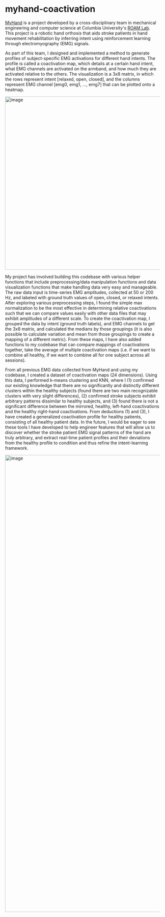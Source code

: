 # myhand-coactivation

[MyHand]([url](https://roam.me.columbia.edu/research-projects/hand-orthosis-stroke-rehabilitation)) is a project developed by a cross-disciplinary team in mechanical engineering and computer science at Columbia University's [ROAM Lab]([url](https://roam.me.columbia.edu/)). This project is a robotic hand orthosis that aids stroke patients in hand movement rehabilitation by inferring intent using reinforcement learning through electromyography (EMG) signals. 

As part of this team, I designed and implemented a method to generate profiles of subject-specific EMG activations for different hand intents. The profile is called a coactivation map, which details at a certain hand intent, what EMG channels are activated on the armband, and how much they are activated relative to the others. The visualization is a 3x8 matrix, in which the rows represent intent [relaxed, open, closed], and the columns represent EMG channel [emg0, emg1, …, emg7] that can be plotted onto a heatmap. 

<img width="564" alt="image" src="https://github.com/user-attachments/assets/4282497d-c950-429d-b3fc-dfe905653097" />


My project has involved building this codebase with various helper functions that include preprocessing/data manipulation functions and data visualization functions that make handling data very easy and manageable. The raw data input is time-series EMG amplitudes, collected at 50 or 200 Hz, and labeled with ground truth values of open, closed, or relaxed intents. After exploring various preprocessing steps, I found the simple max normalization to be the most effective in determining relative coactivations such that we can compare values easily with other data files that may exhibit amplitudes of a different scale. To create the coactivation map, I grouped the data by intent (ground truth labels), and EMG channels to get the 3x8 matrix, and calculated the medians by those groupings (it is also possible to calculate variation and mean from those groupings to create a mapping of a different metric). From these maps, I have also added functions to my codebase that can compare mappings of coactivations together, take the average of multiple coactivation maps (i.e. if we want to combine all healthy, if we want to combine all for one subject across all sessions).

From all previous EMG data collected from MyHand and using my codebase, I created a dataset of coactivation maps (24 dimensions). Using this data, I performed k-means clustering and KNN, where I (1) confirmed our existing knowledge that there are no significantly and distinctly different clusters within the healthy subjects (found there are two main recognizable clusters with very slight differences), (2) confirmed stroke subjects exhibit arbitrary patterns dissimilar to healthy subjects, and (3) found there is not a significant difference between the mirrored, healthy, left-hand coactivations and the healthy right-hand coactivations. From deductions (1) and (3), I have created a generalized coactivation profile for healthy patients, consisting of all healthy patient data. In the future, I would be eager to see these tools I have developed to help engineer features that will allow us to discover whether the stroke patient EMG signal patterns of the hand are truly arbitrary, and extract real-time patient profiles and their deviations from the healthy profile to condition and thus refine the intent-learning framework.

<img width="1488" alt="image" src="https://github.com/user-attachments/assets/de27a7d1-b059-481e-9d2c-79ab2af2bebf" />

